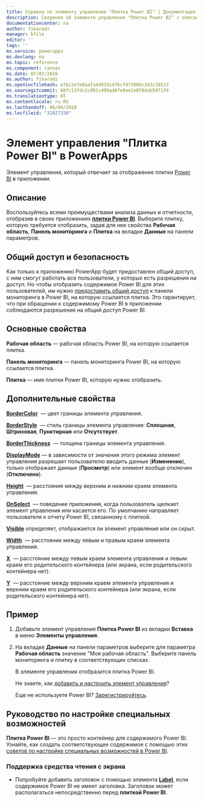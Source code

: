```yaml
---
title: Справка по элементу управления "Плитка Power BI" | Документация Майкрософт
description: Сведения об элементе управления "Плитка Power BI" с описанием его свойств и примерами
documentationcenter: na
author: fikaradz
manager: kfile
editor: ''
tags: ''
ms.service: powerapps
ms.devlang: na
ms.topic: reference
ms.component: canvas
ms.date: 07/07/2016
ms.author: fikaradz
ms.openlocfilehash: e7bc2e7e0aafa4d933c47bcf47300dc243c38523
ms.sourcegitcommit: 68fc13fdc2c991c499ad6fe9ae1e0f8dab597139
ms.translationtype: HT
ms.contentlocale: ru-RU
ms.lasthandoff: 06/04/2018
ms.locfileid: "31827150"
---
```

# <a name="power-bi-tile-control-in-powerapps"></a>Элемент управления "Плитка Power BI" в PowerApps
Элемент управления, который отвечает за отображение плитки [Power BI](https://powerbi.microsoft.com) в приложении.

## <a name="description"></a>Описание
Воспользуйтесь всеми преимуществами анализа данных и отчетности, отобразив в своих приложениях **[плитки Power BI](https://docs.microsoft.com/power-bi/service-dashboard-tiles)**.  Выберите плитку, которую требуется отобразить, задав для нее свойства **Рабочая область**, **Панель мониторинга** и **Плитка** на вкладке **Данные** на панели параметров.

## <a name="sharing-and-security"></a>Общий доступ и безопасность
Как только к приложению PowerApp будет предоставлен общий доступ, с ним смогут работать все пользователи, у которых есть разрешения на доступ.  Но чтобы отобразить содержимое Power BI для этих пользователей, им нужно [предоставить общий доступ](https://docs.microsoft.com/power-bi/service-how-to-collaborate-distribute-dashboards-reports) к панели мониторинга в Power BI, на которую ссылается плитка.  Это гарантирует, что при обращении к содержимому Power BI в приложении соблюдаются разрешения на общий доступ Power BI.

## <a name="key-properties"></a>Основные свойства
**Рабочая область** — рабочая область Power BI, на которую ссылается плитка.

**Панель мониторинга** — панель мониторинга Power BI, на которую ссылается плитка.

**Плитка** — имя плитки Power BI, которую нужно отобразить.

## <a name="additional-properties"></a>Дополнительные свойства
**[BorderColor](properties-color-border.md)**  — цвет границы элемента управления.

**[BorderStyle](properties-color-border.md)**  — стиль границы элемента управления: **Сплошная**, **Штриховая**, **Пунктирная** или **Отсутствует**.

**[BorderThickness](properties-color-border.md)**  — толщина границы элемента управления.

**[DisplayMode](properties-core.md)** — в зависимости от значения этого режима элемент управления разрешает пользователю вводить данные (**Изменение**), только отображает данные (**Просмотр**) или элемент вообще отключен (**Отключено**).

**[Height](properties-size-location.md)**  — расстояние между верхним и нижним краем элемента управления.

**[OnSelect](properties-core.md)**  — поведение приложения, когда пользователь щелкает элемент управления или касается его. По умолчанию направляет пользователя к отчету Power BI, связанному с плиткой.

**[Visible](properties-core.md)** определяет, отображается ли элемент управления или он скрыт.

**[Width](properties-size-location.md)**  — расстояние между левым и правым краем элемента управления.

**[X](properties-size-location.md)**  — расстояние между левым краем элемента управления и левым краем его родительского контейнера (или экрана, если родительского контейнера нет).

**[Y](properties-size-location.md)**  — расстояние между верхним краем элемента управления и верхним краем его родительского контейнера (или экрана, если родительского контейнера нет).

## <a name="example"></a>Пример
1. Добавьте элемент управления **Плитка Power BI** из вкладки **Вставка** в меню **Элементы управления**.  
2. На вкладке **Данные** на панели параметров выберите для параметра **Рабочая область** значение "Моя рабочая область".  Выберите панель мониторинга и плитку в соответствующих списках.
   
    В элементе управления отобразится плитка Power BI.
   
    Не знаете, как [добавить и настроить элемент управления](../add-configure-controls.md)?
   
   Еще не используете Power BI? [Зарегистрируйтесь](https://docs.microsoft.com/power-bi/service-self-service-signup-for-power-bi).


## <a name="accessibility-guidelines"></a>Руководство по настройке специальных возможностей
**Плитка Power BI** — это просто контейнер для содержимого Power BI. Узнайте, как создать соответствующее содержимое с помощью этих [советов по настройке специальных возможностей в Power BI](https://docs.microsoft.com/power-bi/desktop-accessibility).

### <a name="screen-reader-support"></a>Поддержка средства чтения с экрана
* Попробуйте добавить заголовок с помощью элемента **[Label](control-text-box.md)**, если содержимое Power BI не имеет заголовка. Заголовок может располагаться непосредственно перед **плиткой Power BI**.
